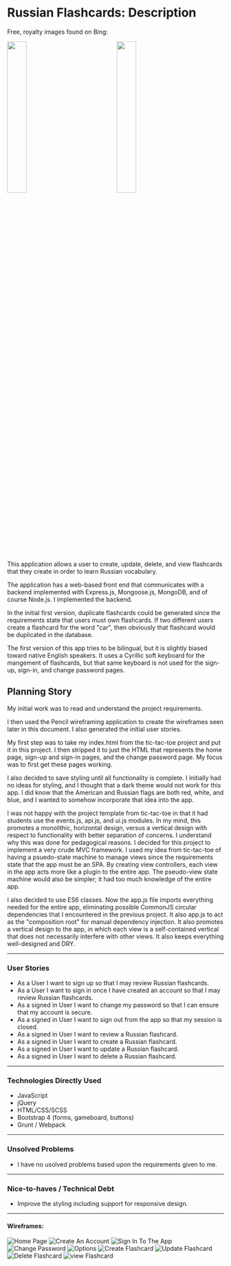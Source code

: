 # Russian Flashcards: Description

Free, royalty images found on Bing:

<img src="public/usa-american-flag-waving-animated-gif-11.gif" 
     width="30%" style="padding: 0 0 20px 0">
<img src="public/russiaflag.gif" width="30%" style="padding: 0 0 20px 100px">

This application allows a user to create, update, delete, and view
flashcards that they create in order to learn Russian vocabulary.

The application has a web-based front end that communicates with 
a backend implemented with Express.js, Mongoose.js, MongoDB, and of 
course Node.js. I implemented the backend.

In the initial first version, duplicate flashcards could be generated
since the requirements state that users must own flashcards. If two
different users create a flashcard for the word "car", then obviously
that flashcard would be duplicated in the database. 

The first version of this app tries to be bilingual, but it is slightly
biased toward native English speakers. It uses a Cyrillic soft keyboard
for the mangement of flashcards, but that same keyboard is not used 
for the sign-up, sign-in, and change password pages.



## Planning Story

My initial work was to read and understand the project requirements.

I then used the Pencil wireframing application to create the wireframes seen
later in this document. I also generated the initial user stories.

My first step was to take my index.html from the tic-tac-toe project and 
put it in this project. I then stripped it to just the HTML that represents
the home page, sign-up and sign-in pages, and the change password page. My
focus was to first get these pages working.

I also decided to save styling until all functionality is complete.
I initially had no ideas for styling, and I thought that a dark theme would
not work for this app. I did know that the American and Russian flags are
both red, white, and blue, and I wanted to somehow incorporate that idea 
into the app.

I was not happy with the project template from tic-tac-toe in that it had
students use the events.js, api.js, and ui.js modules. In my mind, this 
promotes a monolithic, horizontal design, versus a vertical design with
respect to functionality with better separation of concerns. I understand
why this was done for pedagogical reasons. I decided for this project to 
implement a very crude MVC framework. I used my idea from tic-tac-toe of
having a psuedo-state machine to manage views since the requirements state 
that the app must be an SPA. By creating view controllers, each view in the
app acts more like a plugin to the entire app. The pseudo-view state machine
would also be simpler; it had too much knowledge of the entire app. 

I also decided to use ES6 classes. Now the app.js file imports everything needed
for the entire app, eliminating possible CommonJS circular dependencies that
I encountered in the previous project. It also app.js to act as the 
"composition root" for manual dependency injection. It also promotes a vertical
design to the app, in which each view is a self-contained vertical that does not
necessarily interfere with other views. It also keeps everything well-designed and
DRY.

***

### User Stories

- As a User I want to sign up so that I may review Russian flashcards.
- As a User I want to sign in once I have created an account so that I may review Russian flashcards.
- As a signed in User I want to change my password so that I can ensure that my account is secure.
- As a signed in User I want to sign out from the app so that my session is closed.
- As a signed in User I want to review a Russian flashcard.
- As a signed in User I want to create a Russian flashcard.
- As a signed in User I want to update a Russian flashcard.
- As a signed in User I want to delete a Russian flashcard.

***

### Technologies Directly Used

- JavaScript
- jQuery
- HTML/CSS/SCSS
- Bootstrap 4 (forms, gameboard, buttons)
- Grunt / Webpack

***

### Unsolved Problems

- I have no usolved problems based upon the requirements given to me.

***

### Nice-to-haves / Technical Debt
* Improve the styling including support for responsive design.
***

#### Wireframes:
![Home Page](./wireframes/1-homepage.png)
![Create An Account](./wireframes/2-signup.png)
![Sign In To The App](./wireframes/3-signin.png)
![Change Password](./wireframes/4-changepassword.png)
![Options](./wireframes/5-options.png)
![Create Flashcard](./wireframes/6-create_flashcard.png)
![Update Flashcard](./wireframes/7-update_flashcard.png)
![Delete Flashcard](./wireframes/8-delete_flashcard.png)
![view Flashcard](./wireframes/9-view_flashcard.png)
